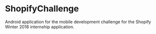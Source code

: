 # ShopifyChallenge
Android application for the mobile development challenge for the Shopify Winter 2018 internship application.
